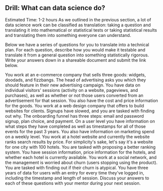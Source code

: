 ## Drill: What can data science do?
Estimated Time: 1-2 hours
As we outlined in the previous section, a lot of data science work can be classified as translation: taking a question and translating it into mathematical or statistical tests or taking statistical results and translating them into something everyone can understand.

Below we have a series of questions for you to translate into a technical plan. For each question, describe how you would make it testable and translate it from a general question into something statistically rigorous. Write your answers down in a shareable document and submit the link below.

You work at an e-commerce company that sells three goods: widgets, doodads, and fizzbangs. The head of advertising asks you which they should feature in their new advertising campaign. You have data on individual visitors' sessions (activity on a website, pageviews, and purchases), as well as whether or not those users converted from an advertisement for that session. You also have the cost and price information for the goods.
You work at a web design company that offers to build websites for clients. Signups have slowed, and you are tasked with finding out why. The onboarding funnel has three steps: email and password signup, plan choice, and payment. On a user level you have information on what steps they have completed as well as timestamps for all of those events for the past 3 years. You also have information on marketing spend on a weekly level.
You work at a hotel website and currently the website ranks search results by price. For simplicity's sake, let's say it's a website for one city with 100 hotels. You are tasked with proposing a better ranking system. You have session information, price information for the hotels, and whether each hotel is currently available.
You work at a social network, and the management is worried about churn (users stopping using the product). You are tasked with finding out if their churn is atypical. You have three years of data for users with an entry for every time they've logged in, including the timestamp and length of session.
Discuss your answers to each of these questions with your mentor during your next session.
